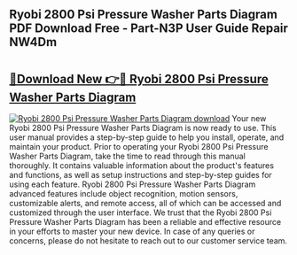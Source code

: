 ## Ryobi 2800 Psi Pressure Washer Parts Diagram PDF Download Free - Part-N3P User Guide Repair NW4Dm

# <h2><a href="http://dflevk.blite.top/?on=Ryobi+2800+Psi+Pressure+Washer+Parts+Diagram">🔗Download New 👉🔴 Ryobi 2800 Psi Pressure Washer Parts Diagram</a></h2>

[![Ryobi 2800 Psi Pressure Washer Parts Diagram download](https://i.imgur.com/lujVjoI.png)](http://dflevk.blite.top/?on=Ryobi+2800+Psi+Pressure+Washer+Parts+Diagram)
Your new Ryobi 2800 Psi Pressure Washer Parts Diagram is now ready to use. This user manual provides a step-by-step guide to help you install, operate, and maintain your product. Prior to operating your Ryobi 2800 Psi Pressure Washer Parts Diagram, take the time to read through this manual thoroughly. It contains valuable information about the product's features and functions, as well as setup instructions and step-by-step guides for using each feature. Ryobi 2800 Psi Pressure Washer Parts Diagram advanced features include object recognition, motion sensors, customizable alerts, and remote access, all of which can be accessed and customized through the user interface. We trust that the Ryobi 2800 Psi Pressure Washer Parts Diagram has been a reliable and effective resource in your efforts to master your new device. In case of any queries or concerns, please do not hesitate to reach out to our customer service team.
